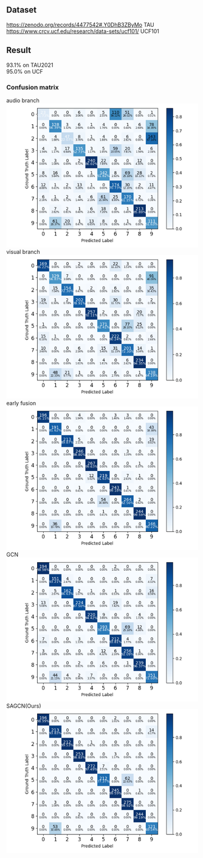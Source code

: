 ## Dataset

https://zenodo.org/records/4477542#.Y0DhB3ZByMo	TAU  
https://www.crcv.ucf.edu/research/data-sets/ucf101/	UCF101

## Result
93.1% on TAU2021  
95.0% on UCF  

### Confusion matrix  
audio  branch  
![Confusion matrix](figs/audio.png "Early fusion confusion matrix")  
visual  branch  
![Confusion matrix](figs/visual.png "Early fusion confusion matrix")  
early fusion  
![Confusion matrix](figs/early.png "Early fusion confusion matrix")  
GCN  
![Confusion matrix](figs/GCN.png "GCN confusion matrix")  
SAGCN(Ours)  
![Confusion matrix](figs/SAGCN.png "SAGCN confusion matrix")  


